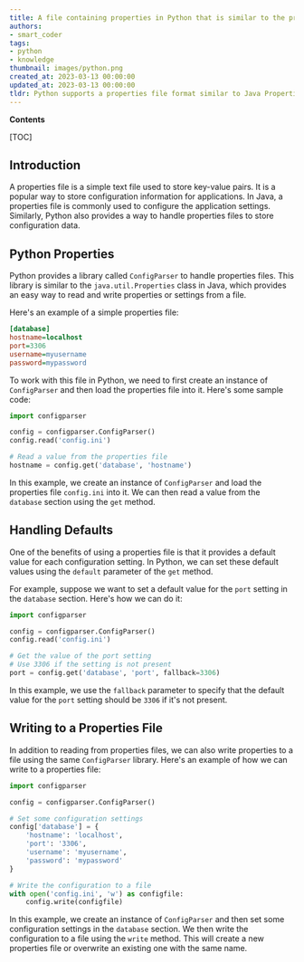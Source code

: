```yaml
---
title: A file containing properties in Python that is similar to the properties file in java
authors:
- smart_coder
tags:
- python
- knowledge
thumbnail: images/python.png
created_at: 2023-03-13 00:00:00
updated_at: 2023-03-13 00:00:00
tldr: Python supports a properties file format similar to Java Properties, allowing developers to store key-value pairs in a simple text-based format.
---
```


**Contents**

[TOC]

## Introduction

A properties file is a simple text file used to store key-value pairs. It is a popular way to store configuration information for applications. In Java, a properties file is commonly used to configure the application settings. Similarly, Python also provides a way to handle properties files to store configuration data.

## Python Properties

Python provides a library called `ConfigParser` to handle properties files. This library is similar to the `java.util.Properties` class in Java, which provides an easy way to read and write properties or settings from a file.

Here's an example of a simple properties file:

```ini
[database]
hostname=localhost
port=3306
username=myusername
password=mypassword
```

To work with this file in Python, we need to first create an instance of `ConfigParser` and then load the properties file into it. Here's some sample code:

```python
import configparser

config = configparser.ConfigParser()
config.read('config.ini')

# Read a value from the properties file
hostname = config.get('database', 'hostname')
```

In this example, we create an instance of `ConfigParser` and load the properties file `config.ini` into it. We can then read a value from the `database` section using the `get` method.

## Handling Defaults

One of the benefits of using a properties file is that it provides a default value for each configuration setting. In Python, we can set these default values using the `default` parameter of the `get` method.

For example, suppose we want to set a default value for the `port` setting in the `database` section. Here's how we can do it:

```python
import configparser

config = configparser.ConfigParser()
config.read('config.ini')

# Get the value of the port setting
# Use 3306 if the setting is not present
port = config.get('database', 'port', fallback=3306)
```

In this example, we use the `fallback` parameter to specify that the default value for the `port` setting should be `3306` if it's not present.

## Writing to a Properties File

In addition to reading from properties files, we can also write properties to a file using the same `ConfigParser` library. Here's an example of how we can write to a properties file:

```python
import configparser

config = configparser.ConfigParser()

# Set some configuration settings
config['database'] = {
    'hostname': 'localhost',
    'port': '3306',
    'username': 'myusername',
    'password': 'mypassword'
}

# Write the configuration to a file
with open('config.ini', 'w') as configfile:
    config.write(configfile)
```

In this example, we create an instance of `ConfigParser` and then set some configuration settings in the `database` section. We then write the configuration to a file using the `write` method. This will create a new properties file or overwrite an existing one with the same name.
